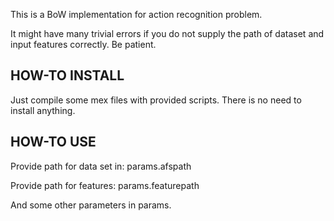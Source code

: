 This is a BoW implementation for action recognition problem.

It might have many trivial errors if you do not supply the path of dataset and input features correctly. Be patient.

HOW-TO INSTALL
--------------
Just compile some mex files with provided scripts. There is no need to install anything.

HOW-TO USE
----------
Provide path for data set in: params.afspath

Provide path for features: params.featurepath

And some other parameters in params.
